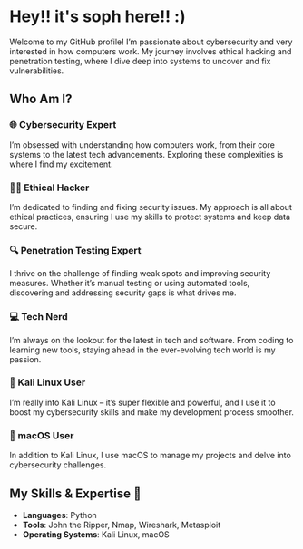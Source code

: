 # Hey!! it's soph here!! :) 

Welcome to my GitHub profile! I’m passionate about cybersecurity and very interested in how computers work. My journey involves ethical hacking and penetration testing, where I dive deep into systems to uncover and fix vulnerabilities.

## Who Am I? 

### 🌐 Cybersecurity Expert
I’m obsessed with understanding how computers work, from their core systems to the latest tech advancements. Exploring these complexities is where I find my excitement.

### 🕵️‍♂️ Ethical Hacker
I’m dedicated to finding and fixing security issues. My approach is all about ethical practices, ensuring I use my skills to protect systems and keep data secure.

### 🔍 Penetration Testing Expert 
I thrive on the challenge of finding weak spots and improving security measures. Whether it’s manual testing or using automated tools, discovering and addressing security gaps is what drives me.

### 💻 Tech Nerd
I’m always on the lookout for the latest in tech and software. From coding to learning new tools, staying ahead in the ever-evolving tech world is my passion.

### 🐧 Kali Linux User
I’m really into Kali Linux – it’s super flexible and powerful, and I use it to boost my cybersecurity skills and make my development process smoother.

### 🍏 macOS User
In addition to Kali Linux, I use macOS to manage my projects and delve into cybersecurity challenges.

## My Skills & Expertise 🤪

- **Languages**: Python
- **Tools**: John the Ripper, Nmap, Wireshark, Metasploit
- **Operating Systems**: Kali Linux, macOS
